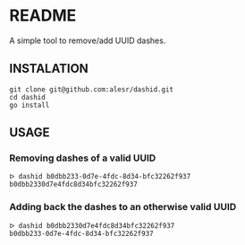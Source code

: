 # README

A simple tool to remove/add UUID dashes.

## INSTALATION
```
git clone git@github.com:alesr/dashid.git
cd dashid
go install
```

## USAGE

### Removing dashes of a valid UUID

```
ᐅ dashid b0dbb233-0d7e-4fdc-8d34-bfc32262f937
b0dbb2330d7e4fdc8d34bfc32262f937
```

### Adding back the dashes to an otherwise valid UUID

```
ᐅ dashid b0dbb2330d7e4fdc8d34bfc32262f937
b0dbb233-0d7e-4fdc-8d34-bfc32262f937
```
